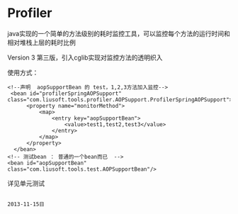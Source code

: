 Profiler
========
java实现的一个简单的方法级别的耗时监控工具，可以监控每个方法的运行时间和相对堆栈上层的耗时比例


Version 3
第三版，引入cglib实现对监控方法的透明织入

使用方式：

    <!--声明  aopSupportBean 的 test，1,2,3方法加入监控-->
     <bean id="profilerSpringAOPSupport" class="com.liusoft.tools.profiler.AOPSupport.ProfilerSpringAOPSupport">
          <property name="monitorMethod">
              <map>
                  <entry key="aopSupportBean">
                      <value>test1,test2,test3</value>
                  </entry>
              </map>
          </property>
      </bean>
    <!-- 测试bean ： 普通的一个bean而已  -->
    <bean id="aopSupportBean" class="com.liusoft.tools.test.AOPSupportBean"/>

详见单元测试

                                                                                                        2013-11-15日
